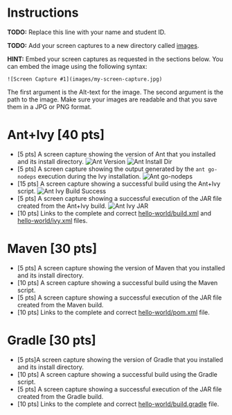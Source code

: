 # Instructions
**TODO:** Replace this line with your name and student ID.

**TODO:** Add your screen captures to a new directory called [images](images).

**HINT:** Embed your screen captures as requested in the sections below. You can embed the image using the following syntax:

```
![Screen Capture #1](images/my-screen-capture.jpg)
```

The first argument is the Alt-text for the image. The second argument is the path to the image. Make sure your images are readable and that you save them in a JPG or PNG format.

# Ant+Ivy [40 pts]
- [5 pts] A screen capture showing the version of Ant that you installed and its install directory.
![Ant Version](images/ant_install)
![Ant Install Dir](images/ant_install_directory)
- [5 pts] A screen capture showing the output generated by the `ant go-nodeps` execution during the Ivy installation.
![Ant go-nodeps](images/ant_go_nodeps)
- [15 pts] A screen capture showing a successful build using the Ant+Ivy script.
![Ant Ivy Build Success](images/ant_ivy_build_success)
- [5 pts] A screen capture showing a successful execution of the JAR file created from the Ant+Ivy build.
![Ant Ivy JAR](images/ant_ivy_jar)
- [10 pts] Links to the complete and correct [hello-world/build.xml](https://github.com/depaulcdm/hw4-jsciacco/blob/master/hello-world/build.xml) and [hello-world/ivy.xml](https://github.com/depaulcdm/hw4-jsciacco/blob/master/hello-world/ivy.xml) files.

# Maven [30 pts]
- [5 pts] A screen capture showing the version of Maven that you installed and its install directory.
- [10 pts] A screen capture showing a successful build using the Maven script.
- [5 pts] A screen capture showing a successful execution of the JAR file created from the Maven build.
- [10 pts] Links to the complete and correct [hello-world/pom.xml](hello-world/pom.xml) file.

# Gradle [30 pts]
- [5 pts]A screen capture showing the version of Gradle that you installed and its install directory.
- [10 pts] A screen capture showing a successful build using the Gradle script.
- [5 pts] A screen capture showing a successful execution of the JAR file created from the Gradle build.
- [10 pts] Links to the complete and correct [hello-world/build.gradle](hello-world/build.gradle) file.
